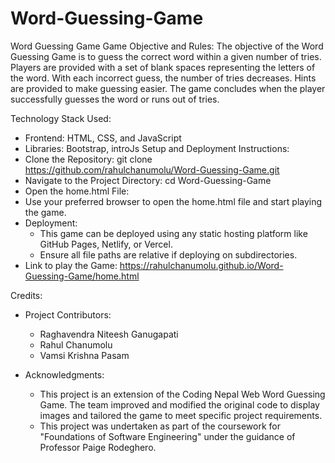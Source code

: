 # Word-Guessing-Game
Word Guessing Game
Game Objective and Rules:
The objective of the Word Guessing Game is to guess the correct word within a given number of tries. Players are provided with a set of blank spaces representing the letters of the word. With each incorrect guess, the number of tries decreases. Hints are provided to make guessing easier. The game concludes when the player successfully guesses the word or runs out of tries.


Technology Stack Used:
* Frontend: HTML, CSS, and JavaScript
* Libraries: Bootstrap, introJs
Setup and Deployment Instructions:
* Clone the Repository: git clone https://github.com/rahulchanumolu/Word-Guessing-Game.git
* Navigate to the Project Directory: cd Word-Guessing-Game 
* Open the home.html File:
* Use your preferred browser to open the home.html file and start playing the game.
* Deployment:
    * This game can be deployed using any static hosting platform like GitHub Pages, Netlify, or Vercel.
    * Ensure all file paths are relative if deploying on subdirectories.
* Link to play the Game: https://rahulchanumolu.github.io/Word-Guessing-Game/home.html

    

Credits:
* Project Contributors:
    * Raghavendra Niteesh Ganugapati
    * Rahul Chanumolu
    * Vamsi Krishna Pasam

* Acknowledgments:
    * This project is an extension of the Coding Nepal Web Word Guessing Game. The team improved and modified the original code to display images and tailored the game to meet specific project requirements.
    * This project was undertaken as part of the coursework for "Foundations of Software Engineering" under the guidance of Professor Paige Rodeghero.

